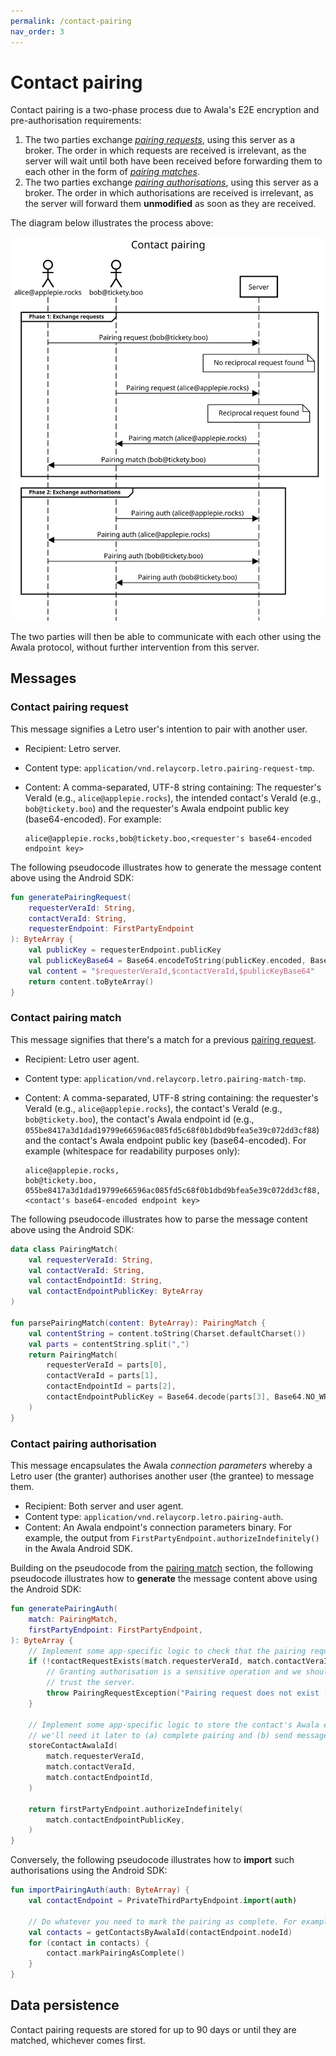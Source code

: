 ```yaml
---
permalink: /contact-pairing
nav_order: 3
---
```


# Contact pairing

Contact pairing is a two-phase process due to Awala's E2E encryption and pre-authorisation requirements:

1. The two parties exchange [_pairing requests_](#contact-pairing-request), using this server as a broker. The order in which requests are received is irrelevant, as the server will wait until both have been received before forwarding them to each other in the form of [_pairing matches_](#contact-pairing-match).
2. The two parties exchange [_pairing authorisations_](#contact-pairing-authorisation), using this server as a broker. The order in which authorisations are received is irrelevant, as the server will forward them **unmodified** as soon as they are received.

The diagram below illustrates the process above:

![Contact pairing diagram](./assets/contact-pairing.svg)

The two parties will then be able to communicate with each other using the Awala protocol, without further intervention from this server.

## Messages

### Contact pairing request

This message signifies a Letro user's intention to pair with another user.

- Recipient: Letro server.
- Content type: `application/vnd.relaycorp.letro.pairing-request-tmp`.
- Content: A comma-separated, UTF-8 string containing: The requester's VeraId (e.g., `alice@applepie.rocks`), the intended contact's VeraId (e.g., `bob@tickety.boo`) and the requester's Awala endpoint public key (base64-encoded). For example:
  
  ```
  alice@applepie.rocks,bob@tickety.boo,<requester's base64-encoded endpoint key>
  ```

The following pseudocode illustrates how to generate the message content above using the Android SDK:

```kotlin
fun generatePairingRequest(
    requesterVeraId: String,
    contactVeraId: String,
    requesterEndpoint: FirstPartyEndpoint
): ByteArray {
    val publicKey = requesterEndpoint.publicKey
    val publicKeyBase64 = Base64.encodeToString(publicKey.encoded, Base64.NO_WRAP)
    val content = "$requesterVeraId,$contactVeraId,$publicKeyBase64"
    return content.toByteArray()
}
```

### Contact pairing match

This message signifies that there's a match for a previous [pairing request](#contact-pairing).

- Recipient: Letro user agent.
- Content type: `application/vnd.relaycorp.letro.pairing-match-tmp`.
- Content: A comma-separated, UTF-8 string containing: the requester's VeraId (e.g., `alice@applepie.rocks`), the contact's VeraId (e.g., `bob@tickety.boo`), the contact's Awala endpoint id (e.g., `055be8417a3d1dad19799e66596ac085fd5c68f0b1dbd9bfea5e39c072dd3cf88`) and the contact's Awala endpoint public key (base64-encoded). For example (whitespace for readability purposes only):
  
  ```
  alice@applepie.rocks,
  bob@tickety.boo,
  055be8417a3d1dad19799e66596ac085fd5c68f0b1dbd9bfea5e39c072dd3cf88,
  <contact's base64-encoded endpoint key>
  ```

The following pseudocode illustrates how to parse the message content above using the Android SDK:

```kotlin
data class PairingMatch(
    val requesterVeraId: String,
    val contactVeraId: String,
    val contactEndpointId: String,
    val contactEndpointPublicKey: ByteArray
)

fun parsePairingMatch(content: ByteArray): PairingMatch {
    val contentString = content.toString(Charset.defaultCharset())
    val parts = contentString.split(",")
    return PairingMatch(
        requesterVeraId = parts[0],
        contactVeraId = parts[1],
        contactEndpointId = parts[2],
        contactEndpointPublicKey = Base64.decode(parts[3], Base64.NO_WRAP)
    )
}
```

### Contact pairing authorisation

This message encapsulates the Awala _connection parameters_ whereby a Letro user (the granter) authorises another user (the grantee) to message them.

- Recipient: Both server and user agent.
- Content type: `application/vnd.relaycorp.letro.pairing-auth`.
- Content: An Awala endpoint's connection parameters binary. For example, the output from `FirstPartyEndpoint.authorizeIndefinitely()` in the Awala Android SDK.

Building on the pseudocode from the [pairing match](#contact-pairing-match) section, the following pseudocode illustrates how to **generate** the message content above using the Android SDK:

```kotlin
fun generatePairingAuth(
    match: PairingMatch,
    firstPartyEndpoint: FirstPartyEndpoint,
): ByteArray {
    // Implement some app-specific logic to check that the pairing request exists.
    if (!contactRequestExists(match.requesterVeraId, match.contactVeraId)) {
        // Granting authorisation is a sensitive operation and we shouldn't blindly
        // trust the server.
        throw PairingRequestException("Pairing request does not exist ($match)")
    }
    
    // Implement some app-specific logic to store the contact's Awala endpoint id, as
    // we'll need it later to (a) complete pairing and (b) send messages to them.
    storeContactAwalaId(
        match.requesterVeraId,
        match.contactVeraId,
        match.contactEndpointId,
    )
    
    return firstPartyEndpoint.authorizeIndefinitely(
        match.contactEndpointPublicKey,
    )
}
```

Conversely, the following pseudocode illustrates how to **import** such authorisations using the Android SDK:

```kotlin
fun importPairingAuth(auth: ByteArray) {
    val contactEndpoint = PrivateThirdPartyEndpoint.import(auth)
    
    // Do whatever you need to mark the pairing as complete. For example:
    val contacts = getContactsByAwalaId(contactEndpoint.nodeId)
    for (contact in contacts) {
        contact.markPairingAsComplete()
    }
}
```

## Data persistence

Contact pairing requests are stored for up to 90 days or until they are matched, whichever comes first.
